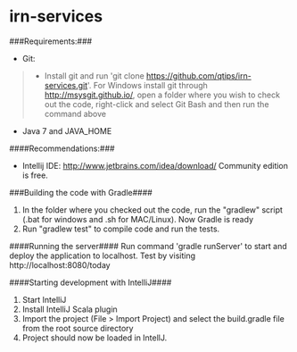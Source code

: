 irn-services
============

###Requirements:###

* Git: 
> * Install git and run 'git clone https://github.com/qtips/irn-services.git'. For Windows install git through http://msysgit.github.io/, open a folder where you wish to check out the code, right-click and select Git Bash and then run the command above

* Java 7 and JAVA_HOME

####Recommendations:###
* Intellij IDE: http://www.jetbrains.com/idea/download/ Community edition is free.

###Building the code with Gradle####
1. In the folder where you checked out the code, run the "gradlew" script (.bat for windows and .sh for MAC/Linux). Now Gradle is ready
2. Run "gradlew test" to compile code and run the tests. 

####Running the server####
Run command 'gradle runServer' to start and deploy the application to localhost. Test by visiting http://localhost:8080/today

####Starting development with IntelliJ####
1. Start IntelliJ
2. Install IntelliJ Scala plugin
3. Import the project (File > Import Project) and select the build.gradle file from the root source directory
4. Project should now be loaded in IntellJ. 

 

